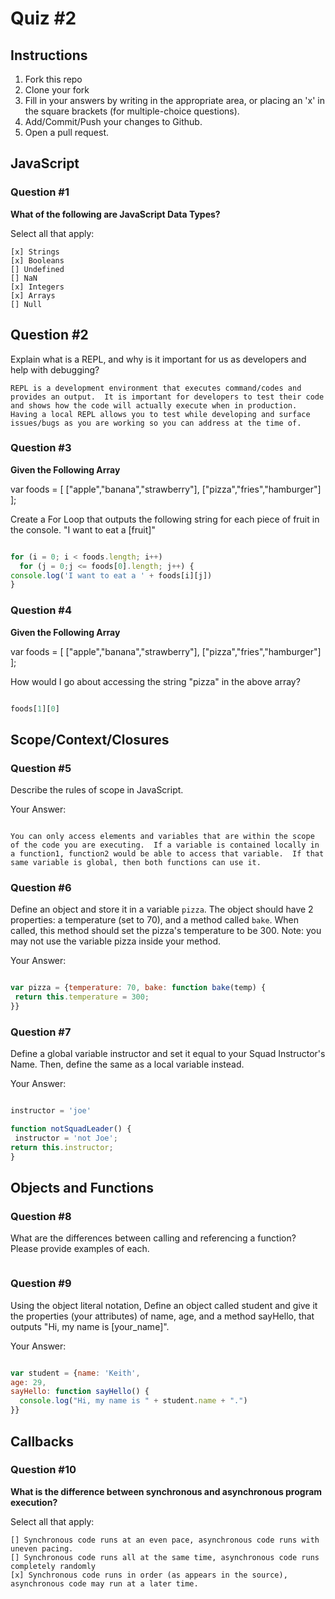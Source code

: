 # Quiz #2

## Instructions

1. Fork this repo
2. Clone your fork
3. Fill in your answers by writing in the appropriate area, or placing an 'x' in
the square brackets (for multiple-choice questions).
4. Add/Commit/Push your changes to Github.
5. Open a pull request.

## JavaScript

### Question #1

**What of the following are JavaScript Data Types?**

Select all that apply:
```
[x] Strings
[x] Booleans
[] Undefined
[] NaN
[x] Integers
[x] Arrays
[] Null
```

## Question #2

Explain what is a REPL, and why is it important for us as developers and help with debugging?

```text
REPL is a development environment that executes command/codes and provides an output.  It is important for developers to test their code and shows how the code will actually execute when in production.  Having a local REPL allows you to test while developing and surface issues/bugs as you are working so you can address at the time of.
```
### Question #3

**Given the Following Array**

var foods = [ ["apple","banana","strawberry"], ["pizza","fries","hamburger"] ];

Create a For Loop that outputs the following string for each piece of fruit in the console. "I want to eat a [fruit]"

```js

for (i = 0; i < foods.length; i++)
  for (j = 0;j <= foods[0].length; j++) {
console.log('I want to eat a ' + foods[i][j])
}


```
### Question #4

**Given the Following Array**

var foods = [ ["apple","banana","strawberry"], ["pizza","fries","hamburger"] ];

How would I go about accessing the string "pizza" in the above array?

```js

foods[1][0]

```

## Scope/Context/Closures

### Question #5

Describe the rules of scope in JavaScript.

Your Answer:
```text

You can only access elements and variables that are within the scope of the code you are executing.  If a variable is contained locally in a function1, function2 would be able to access that variable.  If that same variable is global, then both functions can use it.

```

### Question #6

Define an object and store it in a variable `pizza`. The object should have 2
properties: a temperature (set to 70), and a method called `bake`. When called,
this method should set the pizza's temperature to be 300. Note: you may not use
the variable pizza inside your method.

Your Answer:
```js

var pizza = {temperature: 70, bake: function bake(temp) {
 return this.temperature = 300;
}}

```

### Question #7

Define a global variable instructor and set it equal to your Squad Instructor's Name. Then, define the same as a local variable instead.

Your Answer:
```js

instructor = 'joe'

function notSquadLeader() {
 instructor = 'not Joe';
return this.instructor;
}

```

## Objects and Functions

### Question #8

What are the differences between calling and referencing a function? Please provide examples of each.

```text

```
### Question #9

Using the object literal notation, Define an object called student and give it the properties (your attributes) of name, age, and a method sayHello, that outputs "Hi, my name is [your_name]".

Your Answer:
```js

var student = {name: 'Keith',
age: 29,
sayHello: function sayHello() {
  console.log("Hi, my name is " + student.name + ".")
}}

```

## Callbacks

### Question #10

**What is the difference between synchronous and asynchronous program execution?**

Select all that apply:
```
[] Synchronous code runs at an even pace, asynchronous code runs with uneven pacing.
[] Synchronous code runs all at the same time, asynchronous code runs completely randomly
[x] Synchronous code runs in order (as appears in the source), asynchronous code may run at a later time.
```
